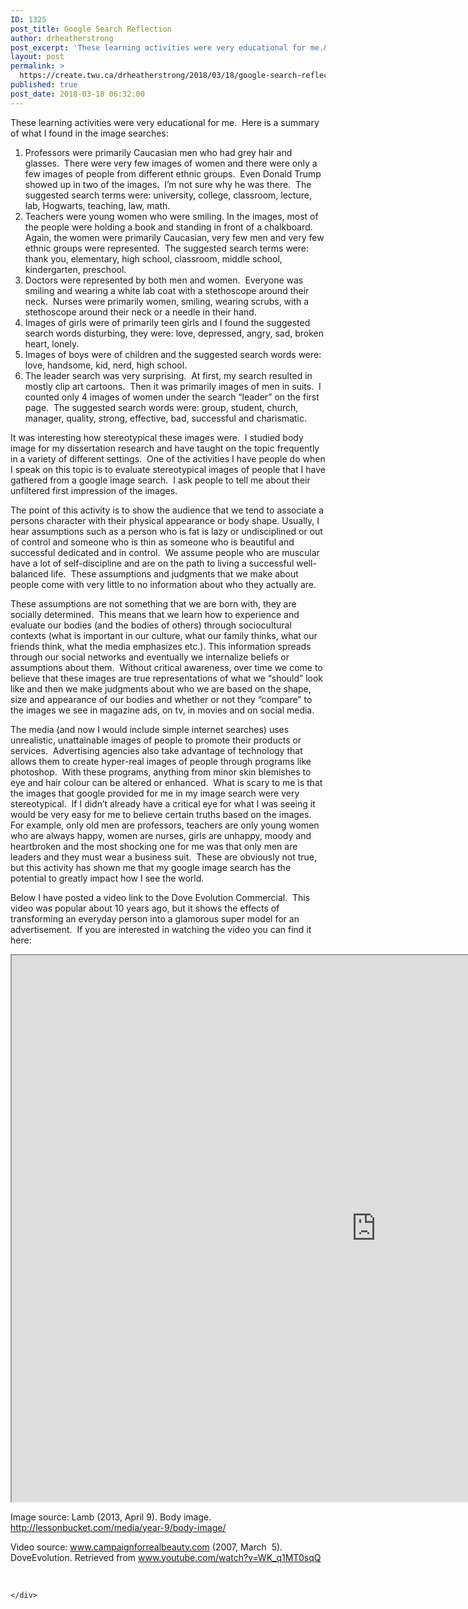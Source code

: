 ```yaml
---
ID: 1325
post_title: Google Search Reflection
author: drheatherstrong
post_excerpt: 'These learning activities were very educational for me.&nbsp; Here is a summary of what I found in the image searches: Professors were primarily Caucasian men who had grey hair and glasses.&nbsp; There were very few images of women and there were only a few images of people from different ethnic groups.&nbsp; Even Donald Trump showed [&hellip;]'
layout: post
permalink: >
  https://create.twu.ca/drheatherstrong/2018/03/18/google-search-reflection/
published: true
post_date: 2018-03-18 06:32:00
---
```

These learning activities were very educational for me.  Here is a summary of what I found in the image searches:

<ol>
<li>Professors were primarily Caucasian men who had grey hair and glasses.  There were very few images of women and there were only a few images of people from different ethnic groups.  Even Donald Trump showed up in two of the images.  I&#8217;m not sure why he was there.  The suggested search terms were: university, college, classroom, lecture, lab, Hogwarts, teaching, law, math.</li>
<li>Teachers were young women who were smiling. In the images, most of the people were holding a book and standing in front of a chalkboard.  Again, the women were primarily Caucasian, very few men and very few ethnic groups were represented.  The suggested search terms were: thank you, elementary, high school, classroom, middle school, kindergarten, preschool.</li>
<li>Doctors were represented by both men and women.  Everyone was smiling and wearing a white lab coat with a stethoscope around their neck.  Nurses were primarily women, smiling, wearing scrubs, with a stethoscope around their neck or a needle in their hand.</li>
<li>Images of girls were of primarily teen girls and I found the suggested search words disturbing, they were: love, depressed, angry, sad, broken heart, lonely.</li>
<li>Images of boys were of children and the suggested search words were: love, handsome, kid, nerd, high school.</li>
<li>The leader search was very surprising.  At first, my search resulted in mostly clip art cartoons.  Then it was primarily images of men in suits.  I counted only 4 images of women under the search &#8220;leader&#8221; on the first page.  The suggested search words were: group, student, church, manager, quality, strong, effective, bad, successful and charismatic.</li>
</ol>

It was interesting how stereotypical these images were.  I studied body image for my dissertation research and have taught on the topic frequently in a variety of different settings.  One of the activities I have people do when I speak on this topic is to evaluate stereotypical images of people that I have gathered from a google image search.  I ask people to tell me about their unfiltered first impression of the images.

The point of this activity is to show the audience that we tend to associate a persons character with their physical appearance or body shape. Usually, I hear assumptions such as a person who is fat is lazy or undisciplined or out of control and someone who is thin as someone who is beautiful and successful dedicated and in control.  We assume people who are muscular have a lot of self-discipline and are on the path to living a successful well-balanced life.  These assumptions and judgments that we make about people come with very little to no information about who they actually are.

These assumptions are not something that we are born with, they are socially determined.  This means that we learn how to experience and evaluate our bodies (and the bodies of others) through sociocultural contexts (what is important in our culture, what our family thinks, what our friends think, what the media emphasizes etc.). This information spreads through our social networks and eventually we internalize beliefs or assumptions about them.  Without critical awareness, over time we come to believe that these images are true representations of what we &#8220;should&#8221; look like and then we make judgments about who we are based on the shape, size and appearance of our bodies and whether or not they &#8220;compare&#8221; to the images we see in magazine ads, on tv, in movies and on social media.

The media (and now I would include simple internet searches) uses unrealistic, unattainable images of people to promote their products or services.  Advertising agencies also take advantage of technology that allows them to create hyper-real images of people through programs like photoshop.  With these programs, anything from minor skin blemishes to eye and hair colour can be altered or enhanced.  What is scary to me is that the images that google provided for me in my image search were very stereotypical.  If I didn&#8217;t already have a critical eye for what I was seeing it would be very easy for me to believe certain truths based on the images.  For example, only old men are professors, teachers are only young women who are always happy, women are nurses, girls are unhappy, moody and heartbroken and the most shocking one for me was that only men are leaders and they must wear a business suit.  These are obviously not true, but this activity has shown me that my google image search has the potential to greatly impact how I see the world.

Below I have posted a video link to the Dove Evolution Commercial.  This video was popular about 10 years ago, but it shows the effects of transforming an everyday person into a glamorous super model for an advertisement.  If you are interested in watching the video you can find it here:

<div class="post-video"><iframe width="1165" height="874" src="https://www.youtube.com/embed/WK_q1MT0sqQ?wmode=transparent&#038;fs=1"  allow="autoplay; encrypted-media" allowfullscreen></iframe></div>

Image source: Lamb (2013, April 9). Body image. http://lessonbucket.com/media/year-9/body-image/

Video source: www.campaignforrealbeauty.com (2007, March  5). DoveEvolution. Retrieved from www.youtube.com/watch?v=WK_q1MT0sqQ

&nbsp;

<div id="themify_builder_content-198" data-postid="198" class="themify_builder_content themify_builder_content-198 themify_builder">

    </div>

<!-- /themify_builder_content -->